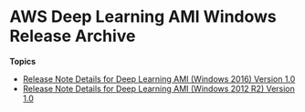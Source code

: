 # AWS Deep Learning AMI Windows Release Archive<a name="dlami-release-archive-windows"></a>

**Topics**
+ [Release Note Details for Deep Learning AMI \(Windows 2016\) Version 1\.0](WIN_2016.md)
+ [Release Note Details for Deep Learning AMI \(Windows 2012 R2\) Version 1\.0](WIN_2012.md)